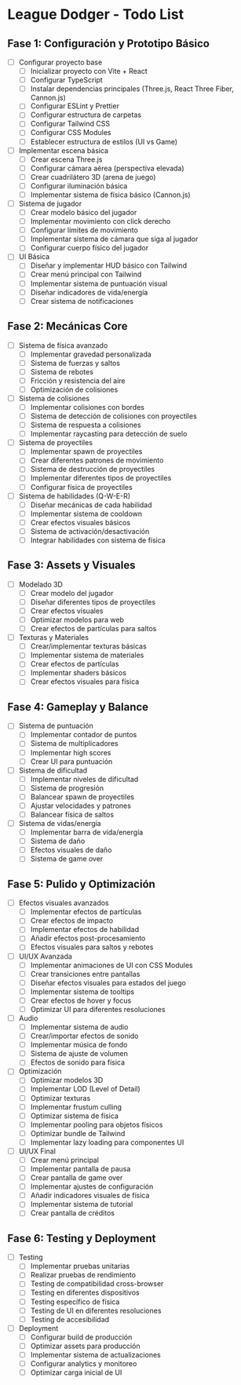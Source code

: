 # League Dodger - Todo List

## Fase 1: Configuración y Prototipo Básico
- [ ] Configurar proyecto base
  - [ ] Inicializar proyecto con Vite + React
  - [ ] Configurar TypeScript
  - [ ] Instalar dependencias principales (Three.js, React Three Fiber, Cannon.js)
  - [ ] Configurar ESLint y Prettier
  - [ ] Configurar estructura de carpetas
  - [ ] Configurar Tailwind CSS
  - [ ] Configurar CSS Modules
  - [ ] Establecer estructura de estilos (UI vs Game)

- [ ] Implementar escena básica
  - [ ] Crear escena Three.js
  - [ ] Configurar cámara aérea (perspectiva elevada)
  - [ ] Crear cuadrilátero 3D (arena de juego)
  - [ ] Configurar iluminación básica
  - [ ] Implementar sistema de física básico (Cannon.js)

- [ ] Sistema de jugador
  - [ ] Crear modelo básico del jugador
  - [ ] Implementar movimiento con click derecho
  - [ ] Configurar límites de movimiento
  - [ ] Implementar sistema de cámara que siga al jugador
  - [ ] Configurar cuerpo físico del jugador

- [ ] UI Básica
  - [ ] Diseñar y implementar HUD básico con Tailwind
  - [ ] Crear menú principal con Tailwind
  - [ ] Implementar sistema de puntuación visual
  - [ ] Diseñar indicadores de vida/energía
  - [ ] Crear sistema de notificaciones

## Fase 2: Mecánicas Core
- [ ] Sistema de física avanzado
  - [ ] Implementar gravedad personalizada
  - [ ] Sistema de fuerzas y saltos
  - [ ] Sistema de rebotes
  - [ ] Fricción y resistencia del aire
  - [ ] Optimización de colisiones

- [ ] Sistema de colisiones
  - [ ] Implementar colisiones con bordes
  - [ ] Sistema de detección de colisiones con proyectiles
  - [ ] Sistema de respuesta a colisiones
  - [ ] Implementar raycasting para detección de suelo

- [ ] Sistema de proyectiles
  - [ ] Implementar spawn de proyectiles
  - [ ] Crear diferentes patrones de movimiento
  - [ ] Sistema de destrucción de proyectiles
  - [ ] Implementar diferentes tipos de proyectiles
  - [ ] Configurar física de proyectiles

- [ ] Sistema de habilidades (Q-W-E-R)
  - [ ] Diseñar mecánicas de cada habilidad
  - [ ] Implementar sistema de cooldown
  - [ ] Crear efectos visuales básicos
  - [ ] Sistema de activación/desactivación
  - [ ] Integrar habilidades con sistema de física

## Fase 3: Assets y Visuales
- [ ] Modelado 3D
  - [ ] Crear modelo del jugador
  - [ ] Diseñar diferentes tipos de proyectiles
  - [ ] Crear efectos visuales
  - [ ] Optimizar modelos para web
  - [ ] Crear efectos de partículas para saltos

- [ ] Texturas y Materiales
  - [ ] Crear/implementar texturas básicas
  - [ ] Implementar sistema de materiales
  - [ ] Crear efectos de partículas
  - [ ] Implementar shaders básicos
  - [ ] Crear efectos visuales para física

## Fase 4: Gameplay y Balance
- [ ] Sistema de puntuación
  - [ ] Implementar contador de puntos
  - [ ] Sistema de multiplicadores
  - [ ] Implementar high scores
  - [ ] Crear UI para puntuación

- [ ] Sistema de dificultad
  - [ ] Implementar niveles de dificultad
  - [ ] Sistema de progresión
  - [ ] Balancear spawn de proyectiles
  - [ ] Ajustar velocidades y patrones
  - [ ] Balancear física de saltos

- [ ] Sistema de vidas/energía
  - [ ] Implementar barra de vida/energía
  - [ ] Sistema de daño
  - [ ] Efectos visuales de daño
  - [ ] Sistema de game over

## Fase 5: Pulido y Optimización
- [ ] Efectos visuales avanzados
  - [ ] Implementar efectos de partículas
  - [ ] Crear efectos de impacto
  - [ ] Implementar efectos de habilidad
  - [ ] Añadir efectos post-procesamiento
  - [ ] Efectos visuales para saltos y rebotes

- [ ] UI/UX Avanzada
  - [ ] Implementar animaciones de UI con CSS Modules
  - [ ] Crear transiciones entre pantallas
  - [ ] Diseñar efectos visuales para estados del juego
  - [ ] Implementar sistema de tooltips
  - [ ] Crear efectos de hover y focus
  - [ ] Optimizar UI para diferentes resoluciones

- [ ] Audio
  - [ ] Implementar sistema de audio
  - [ ] Crear/importar efectos de sonido
  - [ ] Implementar música de fondo
  - [ ] Sistema de ajuste de volumen
  - [ ] Efectos de sonido para física

- [ ] Optimización
  - [ ] Optimizar modelos 3D
  - [ ] Implementar LOD (Level of Detail)
  - [ ] Optimizar texturas
  - [ ] Implementar frustum culling
  - [ ] Optimizar sistema de física
  - [ ] Implementar pooling para objetos físicos
  - [ ] Optimizar bundle de Tailwind
  - [ ] Implementar lazy loading para componentes UI

- [ ] UI/UX Final
  - [ ] Crear menú principal
  - [ ] Implementar pantalla de pausa
  - [ ] Crear pantalla de game over
  - [ ] Implementar ajustes de configuración
  - [ ] Añadir indicadores visuales de física
  - [ ] Implementar sistema de tutorial
  - [ ] Crear pantalla de créditos

## Fase 6: Testing y Deployment
- [ ] Testing
  - [ ] Implementar pruebas unitarias
  - [ ] Realizar pruebas de rendimiento
  - [ ] Testing de compatibilidad cross-browser
  - [ ] Testing en diferentes dispositivos
  - [ ] Testing específico de física
  - [ ] Testing de UI en diferentes resoluciones
  - [ ] Testing de accesibilidad

- [ ] Deployment
  - [ ] Configurar build de producción
  - [ ] Optimizar assets para producción
  - [ ] Implementar sistema de actualizaciones
  - [ ] Configurar analytics y monitoreo
  - [ ] Optimizar carga inicial de UI 